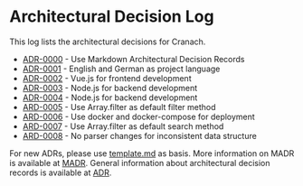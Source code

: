 # Architectural Decision Log

This log lists the architectural decisions for Cranach.

<!-- adrlog -- Regenerate the content by using "adr-log -i". You can install it via "npm install -g adr-log" -->

- [ADR-0000](0000-use-markdown-architectural-decision-records.md) - Use Markdown Architectural Decision Records
- [ADR-0001](0001-project-language.md) - English and German as project language
- [ADR-0002](0002-frontend-technology.md) - Vue.js for frontend development
- [ADR-0003](0003-backend-technology.md) - Node.js for backend development
- [ADR-0004](0004-backend-logging.md) - Node.js for backend development
- [ARD-0005](0005-filtering.md) - Use Array.filter as default filter method
- [ARD-0006](0006-deployment.md) - Use docker and docker-compose for deployment
- [ARD-0007](0007-searching.md) - Use Array.filter as default search method
- [ARD-0008](0008-backend-parser-for-category-data.md) - No parser changes for inconsistent data structure



<!-- adrlogstop -->

For new ADRs, please use [template.md](template.md) as basis.
More information on MADR is available at [MADR](https://adr.github.io/madr/).
General information about architectural decision records is available at [ADR](https://adr.github.io/madr/).
